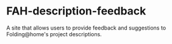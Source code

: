 FAH-description-feedback
========================

A site that allows users to provide feedback and suggestions to Folding@home's project descriptions.
